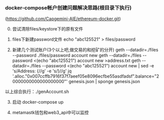 ### docker-compose帐户创建问题解决思路(根目录下执行)
(https://github.com/Capgemini-AIE/ethereum-docker.git)

0. 尝试清除files/keystore下的原有文件

1. files下新建password文件
echo "abc125521" > files/password

2. 新建几个测试账户(3个以上吧,做交易的和挖矿的分开)
geth --datadir=./files --password ./files/password account new
geth --datadir=./files --password <(echo "abc125521") account new >address.txt
geth --datadir=./files --password <(echo "abc125521") account new | sed -e 's/Address: {//g' -e 's/}//g'
jq '.alloc."0x007ccffb7916f37f7aeef05e8096ecfbe55asdfadsf".balance="20000000000000000000"' genesis.json | sponge genesis.json

以上综合执行：./genAccount.sh

3. 启动
docker-compose up

4. metamastk钱包和web3_api中可以监控